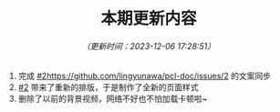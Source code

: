 <div align="center">
  
  # 本期更新内容
  ###### （更新时间：2023-12-06 17:28:51）
  
</div>

1. 完成 [#2](https://github.com/lingyunawa/pcl-doc/issues/2)https://github.com/lingyunawa/pcl-doc/issues/2 的文案同步
2. [#2](https://github.com/lingyunawa/pcl-doc/issues/2) 带来了重新的排版，于是制作了全新的页面样式
3. 删除了以前的背景视频，网络不好也不怕加载卡顿啦~
